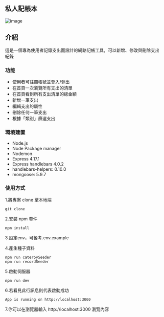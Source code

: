 ## 私人記帳本

![image](https://github.com/Anna0118/expanse-tracker/blob/main/public/demo.png)

## 介紹

這是一個專為使用者記錄支出而設計的網路記帳工具，可以新增、修改與刪除支出紀錄

### 功能
- 使用者可註冊帳號並登入/登出
- 在首頁一次瀏覽所有支出的清單
- 在首頁看到所有支出清單的總金額
- 新增一筆支出
- 編輯支出的屬性
- 刪除任何一筆支出
- 根據「類別」篩選支出

### 環境建置
- Node.js
- Node Package manager
- Nodemon
- Express 4.17.1
- Express handlebars 4.0.2
- handlebars-helpers: 0.10.0
- mongoose: 5.9.7

### 使用方式

1.將專案 clone 至本地端

```
git clone
```

2.安裝 npm 套件

```
npm install

```

3.設定env，可餐考.env.example

4.產生種子資料

```
npm run cateroySeeder
npm run recordSeeder

```

5.啟動伺服器
```
npm run dev
```

6.若看見此行訊息則代表啟動成功

```
App is running on http://localhost:3000
```

7.你可以在瀏覽器輸入 http://localhost:3000 瀏覽內容



